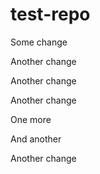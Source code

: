 # test-repo

Some change

Another change

Another change

Another change

One more

And another

Another change
